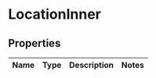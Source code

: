 

# LocationInner


## Properties

| Name | Type | Description | Notes |
|------------ | ------------- | ------------- | -------------|



